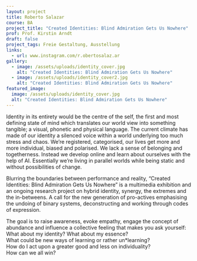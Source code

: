 ```yaml
---
layout: project
title: Roberto Salazar
course: BA
project_title: "Created Identities: Blind Admiration Gets Us Nowhere"
prof: Prof. Kirstin Arndt
draft: false
project_tags: Freie Gestaltung, Ausstellung
links:
  - url: www.instagram.com/r.obertosalaz.ar
gallery:
  - image: /assets/uploads/identity_cover.jpg
    alt: "Created Identities: Blind Admiration Gets Us Nowhere"
  - image: /assets/uploads/identity_cover2.jpg
    alt: "Created Identities: Blind Admiration Gets Us Nowhere"
featured_image:
  image: /assets/uploads/identity_cover.jpg
  alt: "Created Identities: Blind Admiration Gets Us Nowhere"
---
```

Identity in its entirety would be the centre of the self, the first and most defining state of mind which translates our world view into something tangible; a visual, phonetic and physical language. The current climate has made of our identity a silenced voice within a world underlying too much stress and chaos. We’re registered, categorised, our lives get more and more individual, biased and polarised. We lack a sense of belonging and togetherness. Instead we develop online and learn about ourselves with the help of AI. Essentially we’re living in parallel worlds while being static and without possibilities of change. 

Blurring the boundaries between performance and reality, “Created Identities: Blind Admiration Gets Us Nowhere” is a multimedia exhibition and an ongoing research project on hybrid identity, synergy, the extremes and the in-betweens. A call for the new generation of pro-actives emphasising the undoing of binary systems, deconstructing and working through codes of expression.

The goal is to raise awareness, evoke empathy, engage the concept of abundance and influence a collective feeling that makes you ask yourself:\
What about my identity? What about my essence?\
What could be new ways of learning or rather un*learning?\
How do I act upon a greater good and less on individuality?\
How can we all win?